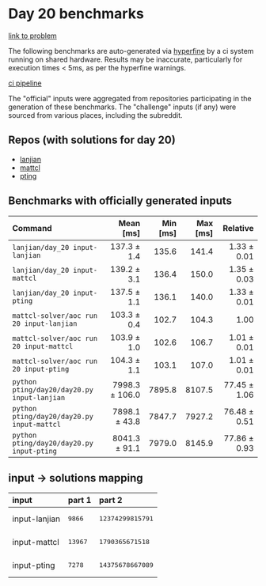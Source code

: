 # Day 20 benchmarks

[link to problem](http://adventofcode.com/2022/day/20)

The following benchmarks are auto-generated via [hyperfine](https://github.com/sharkdp/hyperfine) by a ci system running on shared hardware. Results may be inaccurate, particularly for execution times < 5ms, as per the hyperfine warnings.

[ci pipeline](http://ci.papercode.net:8080/teams/aoc2022/pipelines/aoc-compare-2022)

The "official" inputs were aggregated from repositories participating in the generation of these benchmarks. The "challenge" inputs (if any) were sourced from various places, including the subreddit.

## Repos (with solutions for day 20)


- [lanjian](https://github.com/LanJian/aoc-2022)
- [mattcl](https://github.com/mattcl/aoc2022)
- [pting](https://github.com/pting/aoc2022)

## Benchmarks with officially generated inputs
| Command | Mean [ms] | Min [ms] | Max [ms] | Relative |
|:---|---:|---:|---:|---:|
| `lanjian/day_20 input-lanjian` | 137.3 ± 1.4 | 135.6 | 141.4 | 1.33 ± 0.01 |
| `lanjian/day_20 input-mattcl` | 139.2 ± 3.1 | 136.4 | 150.0 | 1.35 ± 0.03 |
| `lanjian/day_20 input-pting` | 137.5 ± 1.1 | 136.1 | 140.0 | 1.33 ± 0.01 |
| `mattcl-solver/aoc run 20 input-lanjian` | 103.3 ± 0.4 | 102.7 | 104.3 | 1.00 |
| `mattcl-solver/aoc run 20 input-mattcl` | 103.9 ± 1.0 | 102.6 | 106.7 | 1.01 ± 0.01 |
| `mattcl-solver/aoc run 20 input-pting` | 104.3 ± 1.1 | 103.1 | 107.0 | 1.01 ± 0.01 |
| `python pting/day20/day20.py input-lanjian` | 7998.3 ± 106.0 | 7895.8 | 8107.5 | 77.45 ± 1.06 |
| `python pting/day20/day20.py input-mattcl` | 7898.1 ± 43.8 | 7847.7 | 7927.2 | 76.48 ± 0.51 |
| `python pting/day20/day20.py input-pting` | 8041.3 ± 91.1 | 7979.0 | 8145.9 | 77.86 ± 0.93 |

## input -> solutions mapping
|input|part 1|part 2|
|:---|:---|:---|
|input-lanjian|<pre>9866</pre>|<pre>12374299815791</pre>|
|input-mattcl|<pre>13967</pre>|<pre>1790365671518</pre>|
|input-pting|<pre>7278</pre>|<pre>14375678667089</pre>|
